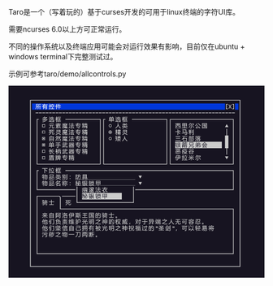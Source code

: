 Taro是一个（写着玩的）基于curses开发的可用于linux终端的字符UI库。

需要ncurses 6.0以上方可正常运行。

不同的操作系统以及终端应用可能会对运行效果有影响，目前仅在ubuntu + windows terminal下完整测试过。

示例可参考taro/demo/allcontrols.py

![All Controls Demo](./img/allcontrols.png "主要控件示例")
